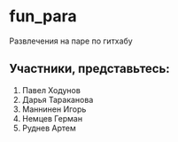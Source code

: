 # fun_para
Развлечения на паре по гитхабу

## Участники, представьтесь:
1. Павел Ходунов
4. Дарья Тараканова
5. Маннинен Игорь
6. Немцев Герман
7. Руднев Артем
